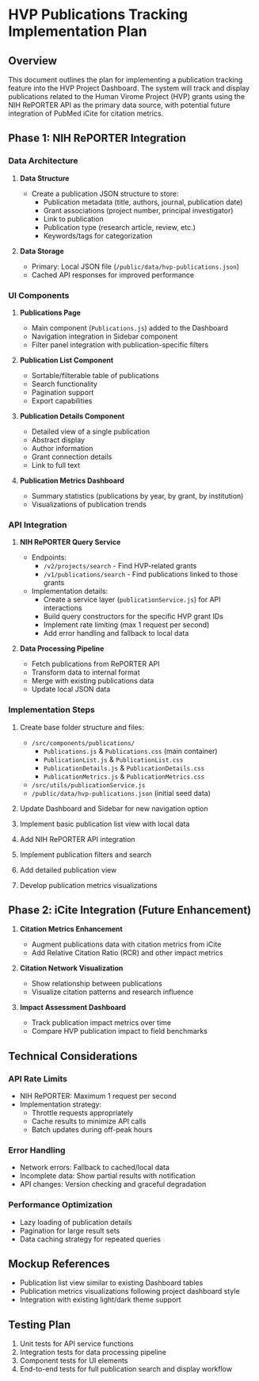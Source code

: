 # HVP Publications Tracking Implementation Plan

## Overview
This document outlines the plan for implementing a publication tracking feature into the HVP Project Dashboard. The system will track and display publications related to the Human Virome Project (HVP) grants using the NIH RePORTER API as the primary data source, with potential future integration of PubMed iCite for citation metrics.

## Phase 1: NIH RePORTER Integration

### Data Architecture
1. **Data Structure**
   - Create a publication JSON structure to store:
     - Publication metadata (title, authors, journal, publication date)
     - Grant associations (project number, principal investigator)
     - Link to publication
     - Publication type (research article, review, etc.)
     - Keywords/tags for categorization

2. **Data Storage**
   - Primary: Local JSON file (`/public/data/hvp-publications.json`)
   - Cached API responses for improved performance

### UI Components
1. **Publications Page**
   - Main component (`Publications.js`) added to the Dashboard
   - Navigation integration in Sidebar component
   - Filter panel integration with publication-specific filters

2. **Publication List Component**
   - Sortable/filterable table of publications
   - Search functionality
   - Pagination support
   - Export capabilities

3. **Publication Details Component**
   - Detailed view of a single publication
   - Abstract display
   - Author information
   - Grant connection details
   - Link to full text

4. **Publication Metrics Dashboard**
   - Summary statistics (publications by year, by grant, by institution)
   - Visualizations of publication trends

### API Integration
1. **NIH RePORTER Query Service**
   - Endpoints:
     - `/v2/projects/search` - Find HVP-related grants
     - `/v1/publications/search` - Find publications linked to those grants
   - Implementation details:
     - Create a service layer (`publicationService.js`) for API interactions
     - Build query constructors for the specific HVP grant IDs
     - Implement rate limiting (max 1 request per second)
     - Add error handling and fallback to local data

2. **Data Processing Pipeline**
   - Fetch publications from RePORTER API
   - Transform data to internal format
   - Merge with existing publications data
   - Update local JSON data

### Implementation Steps
1. Create base folder structure and files:
   - `/src/components/publications/`
     - `Publications.js` & `Publications.css` (main container)
     - `PublicationList.js` & `PublicationList.css`
     - `PublicationDetails.js` & `PublicationDetails.css`
     - `PublicationMetrics.js` & `PublicationMetrics.css`
   - `/src/utils/publicationService.js`
   - `/public/data/hvp-publications.json` (initial seed data)

2. Update Dashboard and Sidebar for new navigation option

3. Implement basic publication list view with local data

4. Add NIH RePORTER API integration

5. Implement publication filters and search

6. Add detailed publication view

7. Develop publication metrics visualizations

## Phase 2: iCite Integration (Future Enhancement)

1. **Citation Metrics Enhancement**
   - Augment publications data with citation metrics from iCite
   - Add Relative Citation Ratio (RCR) and other impact metrics

2. **Citation Network Visualization**
   - Show relationship between publications
   - Visualize citation patterns and research influence

3. **Impact Assessment Dashboard**
   - Track publication impact metrics over time
   - Compare HVP publication impact to field benchmarks

## Technical Considerations

### API Rate Limits
- NIH RePORTER: Maximum 1 request per second
- Implementation strategy:
  - Throttle requests appropriately
  - Cache results to minimize API calls
  - Batch updates during off-peak hours

### Error Handling
- Network errors: Fallback to cached/local data
- Incomplete data: Show partial results with notification
- API changes: Version checking and graceful degradation

### Performance Optimization
- Lazy loading of publication details
- Pagination for large result sets
- Data caching strategy for repeated queries

## Mockup References
- Publication list view similar to existing Dashboard tables
- Publication metrics visualizations following project dashboard style
- Integration with existing light/dark theme support

## Testing Plan
1. Unit tests for API service functions
2. Integration tests for data processing pipeline
3. Component tests for UI elements
4. End-to-end tests for full publication search and display workflow
